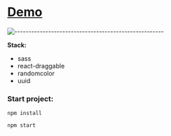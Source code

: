 # [Demo](https://react-dragndrop-stickers-app.vercel.app/)
![-----------------------------------------------------](https://raw.githubusercontent.com/andreasbm/readme/master/assets/lines/rainbow.png)

**Stack:**
   - sass
   - react-draggable
   - randomcolor
   - uuid

### Start project:
<pre><code>npm install</code></pre>
<pre><code>npm start</code></pre>